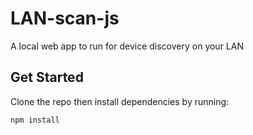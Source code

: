 # LAN-scan-js
A local web app to run for device discovery on your LAN

## Get Started
Clone the repo then install dependencies by running:
```
npm install
```
